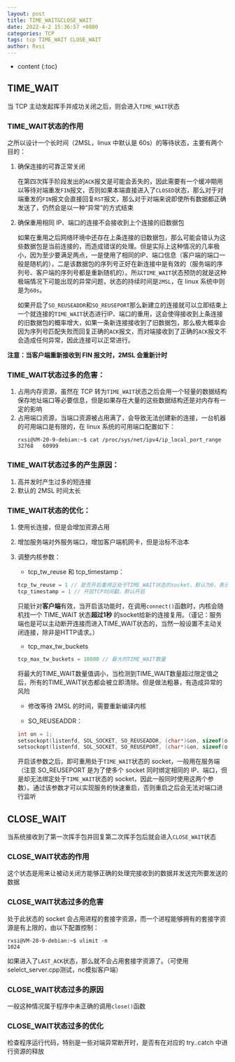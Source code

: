 ```yaml
---
layout: post
title: TIME_WAIT&CLOSE_WAIT
date: 2022-4-2 15:36:57 +0800
categories: TCP
tags: tcp TIME_WAIT CLOSE_WAIT
author: Rxsi
---
```


* content
{:toc}

## TIME_WAIT
当 TCP 主动发起挥手并成功关闭之后，则会进入`TIME_WAIT`状态
### TIME_WAIT状态的作用
之所以设计一个长时间（2MSL，linux 中默认是 60s）的等待状态，主要有两个目的：
1. 确保连接的可靠正常关闭

    在第四次挥手阶段发出的`ACK`报文是可能会丢失的，因此需要有一个缓冲期用以等待对端重发`FIN`报文，否则如果本端直接进入了`CLOSED`状态，那么对于对端重发的`FIN`报文会直接回复`RST`报文，那么对于对端来说即使所有数据都正确发送了，仍然会是以一种“异常”的方式结束
    
2. 确保重用相同 IP、端口的连接不会接收到上个连接的旧数据包

    如果在重用之后网络环境中还存在上条连接的旧数据包，那么可能会错认为这些数据包是当前连接的，而造成错误的处理。但是实际上这种情况的几率极小，因为至少要满足两点，一是使用了相同的IP、端口信息（客户端的端口一般是随机的），二是该数据包的序列号正好在新连接中是有效的（服务端的序列号、客户端的序列号都是重新随机的）。所以`TIME_WAIT`状态预防的就是这种极端情况下可能出现的异常问题，状态的持续时间是`2MSL`，在 linux 系统中则是为`60s`。
    
    如果开启了`SO_REUSEADDR`和`SO_REUSEPORT`那么新建立的连接就可以立即结束上一个就连接的`TIME_WAIT`状态进行IP、端口的重用，这会使得接收到上条连接的旧数据包的概率增大，如果一条新连接接收到了旧数据包，那么极大概率会因为序列号匹配失败而回复正确的`ACK`报文，而对端接收到了正确的`ACK`报文不会造成任何异常，因此连接可以正常进行。

**注意：当客户端重新接收到 FIN 报文时，2MSL 会重新计时**

<!--more-->
### TIME_WAIT状态过多的危害：
1. 占用内存资源，虽然在 TCP 转为`TIME_WAIT`状态之后会用一个轻量的数据结构保存地址端口等必要信息，但是如果存在大量的这些数据结构还是对内存有一定的影响
2. 占用端口资源，当端口资源被占用满了，会导致无法创建新的连接，一台机器的可用端口是有限的，在 linux 系统的可用端口配置如下：
    ```shell
    rxsi@VM-20-9-debian:~$ cat /proc/sys/net/ipv4/ip_local_port_range 
    32768   60999
    ```

### TIME_WAIT状态过多的产生原因：
1. 高并发时产生过多的短连接
2. 默认的 2MSL 时间太长

### TIME_WAIT状态的优化：
1. 使用长连接，但是会增加资源占用
2. 增加服务端对外服务端口，增加客户端机网卡，但是治标不治本
3. 调整内核参数：
    - tcp_tw_reuse 和 tcp_timestamp： 
    ```c
    tcp_tw_reuse = 1 // 是否开启重用正处于TIME_WAIT状态的socket，默认为0，表示否
    tcp_timestamp = 1 // 开启TCP时间戳，默认开启
    ```
    只能针对**客户端**有效，当开启该功能时，在调用`connect()`函数时，内核会随机找一个 TIME_WAIT 状态**超过1秒** 的socket给新的连接复用。（谨记：服务端也是可以主动断开连接而进入TIME_WAIT状态的，当然一般设置不主动关闭连接，除非是HTTP请求。）

	- tcp_max_tw_buckets 
    ```c
    tcp_max_tw_buckets = 18000 // 最大的TIME_WAIT数量
    ```
    将最大的TIME_WAIT数量值调小，当检测到TIME_WAIT数量超过限定值之后，所有的TIME_WAIT状态都会被立即清除。但是做法粗暴，有造成异常的风险

    - 修改等待 2MSL 的时间，需要重新编译内核

    - SO_REUSEADDR：
    ```c
    int on = 1;
    setsockopt(listenfd, SOL_SOCKET, SO_REUSEADDR, (char*)&on, sizeof(on));
    setsockopt(listenfd, SOL_SOCKET, SO_REUSEPORT, (char*)&on, sizeof(on));
    ```
    开启该参数之后，即可重用处于`TIME_WAIT`状态的 socket，一般用在服务端（注意 SO_REUSEPORT 是为了使多个 socket 同时绑定相同的 IP、端口，但是却无法绑定处于`TIME_WAIT`状态的 socket，因此一般同时使用这两个参数）。通过该参数才可以实现服务的快速重启，否则重启之后会无法对端口进行监听

## CLOSE_WAIT
当系统接收到了第一次挥手包并回复第二次挥手包后就会进入`CLOSE_WAIT`状态
### CLOSE_WAIT状态的作用
这个状态是用来让被动关闭方能够正确的处理完接收到的数据并发送完所要发送的数据
### CLOSE_WAIT状态过多的危害
处于此状态的 socket 会占用进程的套接字资源，而一个进程能够拥有的套接字资源是有上限的，由以下配置控制：
```shell
rxsi@VM-20-9-debian:~$ ulimit -n
1024
```
如果进入了`LAST_ACK`状态，那么就不会占用套接字资源了。（可使用selelct_server.cpp测试，nc模拟客户端）

### CLOSE_WAIT状态过多的原因
一般这种情况属于程序中未正确的调用`close()`函数

### CLOSE_WAIT状态过多的优化
检查程序运行代码，特别是一些对端异常断开时，是否有在对应的 try..catch 中进行资源的释放